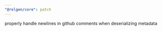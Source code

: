 ```yaml
---
"@relgen/core": patch
---
```


properly handle newlines in github comments when deserializing metadata
